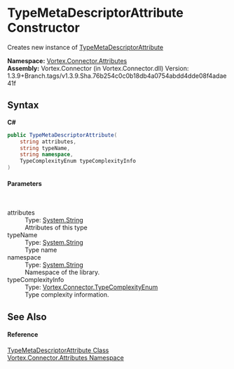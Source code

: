 # TypeMetaDescriptorAttribute Constructor 
 

Creates new instance of <a href="T_Vortex_Connector_Attributes_TypeMetaDescriptorAttribute.md">TypeMetaDescriptorAttribute</a>

**Namespace:**&nbsp;<a href="N_Vortex_Connector_Attributes.md">Vortex.Connector.Attributes</a><br />**Assembly:**&nbsp;Vortex.Connector (in Vortex.Connector.dll) Version: 1.3.9+Branch.tags/v1.3.9.Sha.76b254c0c0b18db4a0754abdd4dde08f4adae41f

## Syntax

**C#**<br />
``` C#
public TypeMetaDescriptorAttribute(
	string attributes,
	string typeName,
	string namespace,
	TypeComplexityEnum typeComplexityInfo
)
```


#### Parameters
&nbsp;<dl><dt>attributes</dt><dd>Type: <a href="https://docs.microsoft.com/dotnet/api/system.string" target="_blank">System.String</a><br />Attributes of this type</dd><dt>typeName</dt><dd>Type: <a href="https://docs.microsoft.com/dotnet/api/system.string" target="_blank">System.String</a><br />Type name</dd><dt>namespace</dt><dd>Type: <a href="https://docs.microsoft.com/dotnet/api/system.string" target="_blank">System.String</a><br />Namespace of the library.</dd><dt>typeComplexityInfo</dt><dd>Type: <a href="T_Vortex_Connector_TypeComplexityEnum.md">Vortex.Connector.TypeComplexityEnum</a><br />Type complexity information.</dd></dl>

## See Also


#### Reference
<a href="T_Vortex_Connector_Attributes_TypeMetaDescriptorAttribute.md">TypeMetaDescriptorAttribute Class</a><br /><a href="N_Vortex_Connector_Attributes.md">Vortex.Connector.Attributes Namespace</a><br />